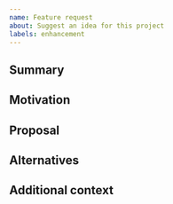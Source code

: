 ```yaml
---
name: Feature request
about: Suggest an idea for this project
labels: enhancement
---
```


## Summary

## Motivation

## Proposal

## Alternatives

## Additional context
